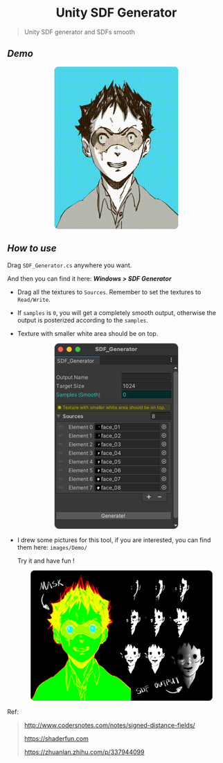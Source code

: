 <h1 align="center">Unity SDF Generator</h1>



> Unity SDF generator and SDFs smooth

<h2><em>Demo</em></h2>

<p align="center">
  <img width="286" src="https://raw.githubusercontent.com/clarkxdy/Common/main/b/images/img_SDF-Generator/face_preview.gif">
</p>




<h2><em>How to use</em></h2>

Drag `SDF_Generator.cs` anywhere you want.

 And then you can find it here: ***Windows  > SDF Generator***

- Drag all the textures to `Sources`. Remember to set the textures to `Read/Write`.
- If `samples` is `0`, you will get a completely smooth output, otherwise the output is posterized according to the `samples`. 

- Texture with smaller white area should be on top.

<p align="center">
  <img width="286" src="https://raw.githubusercontent.com/clarkxdy/Common/main/b/images/img_SDF-Generator/sdfGenerator_editorWindow.png">
</p>



- I drew some pictures for this tool, if you are interested, you can find them here:  `images/Demo/`

  Try it and have fun !

  <p align="center">
    <img width="420" src="https://github.com/clarkxdy/Common/blob/main/b/images/img_SDF-Generator/face_source.png?raw=true">
  </p>



Ref:

>http://www.codersnotes.com/notes/signed-distance-fields/
>
>https://shaderfun.com
>
>https://zhuanlan.zhihu.com/p/337944099
